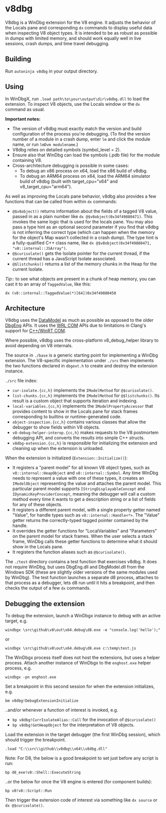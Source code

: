 # v8dbg

V8dbg is a WinDbg extension for the V8 engine. It adjusts the behavior of the
Locals pane and corresponding `dx` commands to display useful data when
inspecting V8 object types. It is intended to be as robust as possible in dumps
with limited memory, and should work equally well in live sessions, crash dumps,
and time travel debugging.

## Building

Run `autoninja v8dbg` in your output directory.

## Using

In WinDbgX, run `.load path\to\your\output\dir\v8dbg.dll` to load the extension.
To inspect V8 objects, use the Locals window or the `dx` command as usual.

**Important notes:**

- The version of v8dbg must exactly match the version and build configuration of
  the process you're debugging. (To find the version number of a module in a
  crash dump, enter `lm` and click the module name, or run `lmDvm modulename`.)
- V8dbg relies on detailed symbols (symbol_level = 2).
- Ensure also that WinDbg can load the symbols (.pdb file) for the module
  containing V8.
- Cross-architecture debugging is possible in some cases:
  - To debug an x86 process on x64, load the x86 build of v8dbg.
  - To debug an ARM64 process on x64, load the ARM64 simulator build of v8dbg
    (built with target_cpu="x64" and v8_target_cpu="arm64").

As well as improving the Locals pane behavior, v8dbg also provides a few
functions that can be called from within `dx` commands:

- `@$v8object()` returns information about the fields of a tagged V8 value,
  passed in as a plain number like `dx @$v8object(0x34f49880471)`. This invokes
  the same logic that is used for the locals pane. You may also pass a type hint
  as an optional second parameter if you find that v8dbg is not inferring the
  correct type (which can happen when the memory for the object's Map wasn't
  collected in a crash dump). The type hint is a fully-qualified C++ class name,
  like `dx @$v8object(0x34f49880471, "v8::internal::JSArray")`.
- `@$curisolate()` gets the Isolate pointer for the current thread, if the
  current thread has a JavaScript Isolate associated.
- `@$listchunks()` returns a list of the memory chunks in the Heap for the
  current Isolate.

*Tip:*: to see what objects are present in a chunk of heap memory, you can cast
it to an array of `TaggedValue`, like this:

`dx (v8::internal::TaggedValue(*)[64])0x34f49880450`

## Architecture

V8dbg uses the [DataModel] as much as possible as opposed to the older [DbgEng]
APIs. It uses the [WRL COM] APIs due to limitations in Clang's support for
[C++/WinRT COM].

Where possible, v8dbg uses the cross-platform v8_debug_helper library to avoid
depending on V8 internals.

The source in `./base` is a generic starting point for implementing a WinDbg
extension. The V8-specific implementation under `./src` then implements the two
functions declared in `dbgext.h` to create and destroy the extension instance.

`./src` file index:

- `cur-isolate.{cc,h}` implements the `IModelMethod` for `@$curisolate()`.
- `list-chunks.{cc,h}` implements the `IModelMethod` for `@$listchunks()`. Its
  result is a custom object that supports iteration and indexing.
- `local-variables.{cc,h}` implements the `IModelPropertyAccessor` that provides
  content to show in the Locals pane for stack frames corresponding to builtins
  or runtime-generated code.
- `object-inspection.{cc,h}` contains various classes that allow the debugger to
  show fields within V8 objects.
- `v8-debug-helper-interop.{cc,h}` makes requests to the V8 postmortem debugging
  API, and converts the results into simple C++ structs.
- `v8dbg-extension.{cc,h}` is responsible for initializing the extension and
  cleaning up when the extension is unloaded.

When the extension is initialized (`Extension::Initialize()`):

- It registers a "parent model" for all known V8 object types, such as
  `v8::internal::HeapObject` and `v8::internal::Symbol`. Any time WinDbg needs
  to represent a value with one of these types, it creates an `IModelObject`
  representing the value and attaches the parent model. This particular parent
  model supports `IStringDisplayableConcept` and `IDynamicKeyProviderConcept`,
  meaning the debugger will call a custom method every time it wants to get a
  description string or a list of fields for any of these objects.
- It registers a different parent model, with a single property getter named
  "Value", for handle types such as `v8::internal::Handle<*>`. The "Value"
  getter returns the correctly-typed tagged pointer contained by the handle.
- It overrides the getter functions for "LocalVariables" and "Parameters" on the
  parent model for stack frames. When the user selects a stack frame, WinDbg
  calls these getter functions to determine what it should show in the Locals
  pane.
- It registers the function aliases such as `@$curisolate()`.

The `./test` directory contains a test function that exercises v8dbg. It does
not require WinDbg, but uses DbgEng.dll and DbgModel.dll from the Windows SDK
(these are slightly older versions of the same modules used by WinDbg). The test
function launches a separate d8 process, attaches to that process as a debugger,
lets d8 run until it hits a breakpoint, and then checks the output of a few `dx`
commands.

## Debugging the extension

To debug the extension, launch a WinDbgx instance to debug with an active
target, e.g.

`windbgx \src\github\v8\out\x64.debug\d8.exe -e "console.log('hello');"`

or

`windbgx \src\github\v8\out\x64.debug\d8.exe c:\temp\test.js`

The WinDbgx process itself does not host the extensions, but uses a helper
process. Attach another instance of WinDbgx to the `enghost.exe` helper process,
e.g.

`windbgx -pn enghost.exe`

Set a breakpoint in this second session for when the extension initializes, e.g.

`bm v8dbg!DebugExtensionInitialize`

..and/or whenever a function of interest is invoked, e.g.

 - `bp v8dbg!CurrIsolateAlias::Call` for the invocation of `@$curisolate()`
 - `bp v8dbg!GetHeapObject` for the interpretation of V8 objects.

Load the extension in the target debugger (the first WinDbg session), which
should trigger the breakpoint.

`.load "C:\\src\\github\\v8dbg\\x64\\v8dbg.dll"`

Note: For D8, the below is a good breakpoint to set just before any script is
run:

`bp d8_exe!v8::Shell::ExecuteString`

..or the below for once the V8 engine is entered (for component builds):

`bp v8!v8::Script::Run`

Then trigger the extension code of interest via something like `dx source` or
`dx @$curisolate()`.

[DataModel]: https://docs.microsoft.com/en-us/windows-hardware/drivers/debugger/data-model-cpp-overview
[DbgEng]: https://docs.microsoft.com/en-us/windows-hardware/drivers/debugger/writing-dbgeng-extension-code
[C++/WinRT COM]: https://docs.microsoft.com/en-us/windows/uwp/cpp-and-winrt-apis/consume-com
[WRL COM]: https://docs.microsoft.com/en-us/cpp/cppcx/wrl/windows-runtime-cpp-template-library-wrl?view=vs-2019
